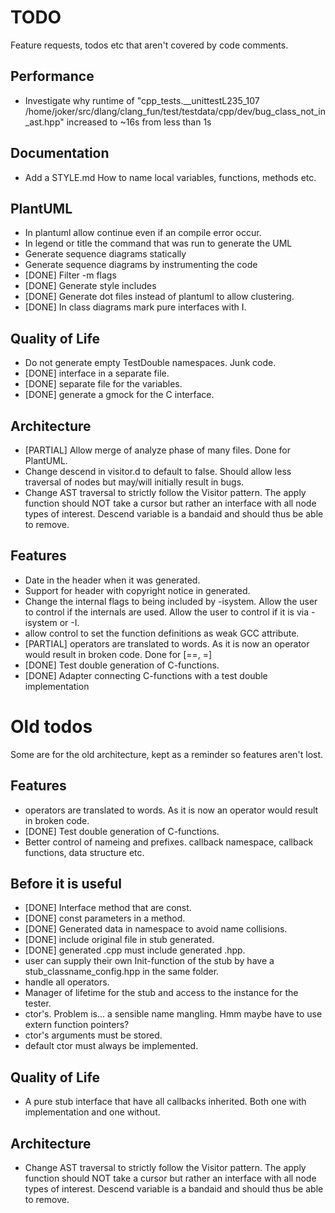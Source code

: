# TODO
Feature requests, todos etc that aren't covered by code comments.

## Performance
 - Investigate why runtime of "cpp_tests.__unittestL235_107 /home/joker/src/dlang/clang_fun/test/testdata/cpp/dev/bug_class_not_in_ast.hpp"
   increased to ~16s from less than 1s

## Documentation
 - Add a STYLE.md
     How to name local variables, functions, methods etc.

## PlantUML
 - In plantuml allow continue even if an compile error occur.
 - In legend or title the command that was run to generate the UML
 - Generate sequence diagrams statically
 - Generate sequence diagrams by instrumenting the code
 - [DONE] Filter -m flags
 - [DONE] Generate style includes
 - [DONE] Generate dot files instead of plantuml to allow clustering.
 - [DONE] In class diagrams mark pure interfaces with I.

## Quality of Life
 - Do not generate empty TestDouble namespaces. Junk code.
 - [DONE] interface in a separate file.
 - [DONE] separate file for the variables.
 - [DONE] generate a gmock for the C interface.

## Architecture
 - [PARTIAL] Allow merge of analyze phase of many files.
   Done for PlantUML.
 - Change descend in visitor.d to default to false. Should allow less traversal
   of nodes but may/will initially result in bugs.
 - Change AST traversal to strictly follow the Visitor pattern. The apply
   function should NOT take a cursor but rather an interface with all node
   types of interest. Descend variable is a bandaid and should thus be able to
   remove.

## Features
 - Date in the header when it was generated.
 - Support for header with copyright notice in generated.
 - Change the internal flags to being included by -isystem.
    Allow the user to control if the internals are used.
    Allow the user to control if it is via -isystem or -I.
 - allow control to set the function definitions as weak GCC attribute.
 - [PARTIAL] operators are translated to words. As it is now an operator would
   result in broken code.
   Done for [==, =]
 - [DONE] Test double generation of C-functions.
 - [DONE] Adapter connecting C-functions with a test double implementation

# Old todos
Some are for the old architecture, kept as a reminder so features aren't lost.

## Features
 - operators are translated to words. As it is now an operator would result in
   broken code.
 - [DONE] Test double generation of C-functions.
 - Better control of nameing and prefixes. callback namespace, callback
   functions, data structure etc.

## Before it is useful
 - [DONE] Interface method that are const.
 - [DONE] const parameters in a method.
 - [DONE] Generated data in namespace to avoid name collisions.
 - [DONE] include original file in stub generated.
 - [DONE] generated .cpp must include generated .hpp.
 - user can supply their own Init-function of the stub by have a
   stub_classname_config.hpp in the same folder.
 - handle all operators.
 - Manager of lifetime for the stub and access to the instance for the tester.
 - ctor's. Problem is... a sensible name mangling.
   Hmm maybe have to use extern function pointers?
 - ctor's arguments must be stored.
 - default ctor must always be implemented.

## Quality of Life
 - A pure stub interface that have all callbacks inherited. Both one with
   implementation and one without.

## Architecture
 - Change AST traversal to strictly follow the Visitor pattern. The apply
   function should NOT take a cursor but rather an interface with all node
   types of interest. Descend variable is a bandaid and should thus be able to
   remove.
